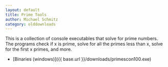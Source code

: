 ```yaml
---
layout: default
title: Prime Tools
author: Michael Schmitz
category: olddownloads
---
```


This is a collection of console executables that solve for prime numbers. The
programs check if x is prime, solve for all the primes less than x, solve for
the first x primes, and more.

* [Binaries (windows)]({{ base.url }}/downloads/primescon100.exe)
